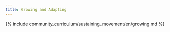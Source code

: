 ```yaml
---
title: Growing and Adapting
---
```

{% include community_curriculum/sustaining_movement/en/growing.md %}
